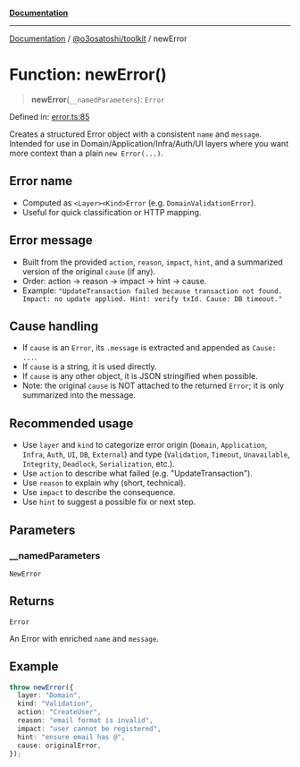 [**Documentation**](../../../README.md)

***

[Documentation](../../../README.md) / [@o3osatoshi/toolkit](../README.md) / newError

# Function: newError()

> **newError**(`__namedParameters`): `Error`

Defined in: [error.ts:85](https://github.com/o3osatoshi/experiment/blob/5bd7d1b2e07e346ab8abb44ddf7730e7fe84cf4f/packages/toolkit/src/error.ts#L85)

Creates a structured Error object with a consistent `name` and `message`.
Intended for use in Domain/Application/Infra/Auth/UI layers where you want
more context than a plain `new Error(...)`.

## Error name
- Computed as `<Layer><Kind>Error` (e.g. `DomainValidationError`).
- Useful for quick classification or HTTP mapping.

## Error message
- Built from the provided `action`, `reason`, `impact`, `hint`, and a
  summarized version of the original `cause` (if any).
- Order: action → reason → impact → hint → cause.
- Example: `"UpdateTransaction failed because transaction not found. Impact: no update applied. Hint: verify txId. Cause: DB timeout."`

## Cause handling
- If `cause` is an `Error`, its `.message` is extracted and appended as `Cause: ...`.
- If `cause` is a string, it is used directly.
- If `cause` is any other object, it is JSON stringified when possible.
- Note: the original `cause` is NOT attached to the returned `Error`; it is
  only summarized into the message.

## Recommended usage
- Use `layer` and `kind` to categorize error origin (`Domain`, `Application`, `Infra`, `Auth`, `UI`, `DB`, `External`) and type (`Validation`, `Timeout`, `Unavailable`, `Integrity`, `Deadlock`, `Serialization`, etc.).
- Use `action` to describe what failed (e.g. "UpdateTransaction").
- Use `reason` to explain why (short, technical).
- Use `impact` to describe the consequence.
- Use `hint` to suggest a possible fix or next step.

## Parameters

### \_\_namedParameters

`NewError`

## Returns

`Error`

An Error with enriched `name` and `message`.

## Example

```ts
throw newError({
  layer: "Domain",
  kind: "Validation",
  action: "CreateUser",
  reason: "email format is invalid",
  impact: "user cannot be registered",
  hint: "ensure email has @",
  cause: originalError,
});
```
